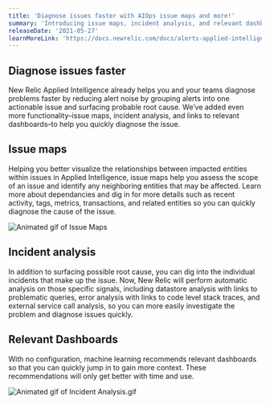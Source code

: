 ```yaml
---
title: 'Diagnose issues faster with AIOps issue maps and more!'
summary: 'Introducing issue maps, incident analysis, and relevant dashboards'
releaseDate: '2021-05-27'
learnMoreLink: 'https://docs.newrelic.com/docs/alerts-applied-intelligence/applied-intelligence/incident-intelligence/use-incident-intelligence/'
---
```


## Diagnose issues faster
New Relic Applied Intelligence already helps you and your teams diagnose problems faster by reducing alert noise by grouping alerts into one actionable issue and surfacing probable root cause. We’ve added even more functionality–issue maps, incident analysis, and links to relevant dashboards–to help you quickly diagnose the issue.
 
## Issue maps
Helping you better visualize the relationships between impacted entities within issues in Applied Intelligence, issue maps help you assess the scope of an issue and identify any neighboring entities that may be affected. Learn more about dependancies and dig in for more details such as recent activity, tags, metrics, transactions, and related entities so you can quickly diagnose the cause of the issue.

![Animated gif of Issue Maps](src/images/issue-map-2021-05-26.gif "Animated gif of Issue Maps")

## Incident analysis
In addition to surfacing possible root cause, you can dig into the individual incidents that make up the issue. Now, New Relic will perform automatic analysis on those specific signals, including datastore analysis with links to problematic queries, error analysis with links to code level stack traces, and external service call analysis, so you can more easily investigate the problem and diagnose issues quickly.

## Relevant Dashboards
With no configuration, machine learning recommends relevant dashboards so that you can quickly jump in to gain more context. These recommendations will only get better with time and use. 

![Animated gif of Incident Analysis.gif](src/images/incident-analysis-2021-05-26.gif "Animated gif of Incident Analysis.gif")
